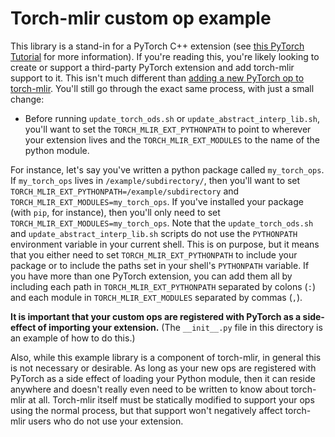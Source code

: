 # Torch-mlir custom op example

This library is a stand-in for a PyTorch C++ extension (see [this PyTorch Tutorial](https://pytorch.org/tutorials/advanced/torch_script_custom_ops.html) for more information).
If you're reading this, you're likely looking to create or support a third-party PyTorch extension and add torch-mlir support to it.
This isn't much different than [adding a new PyTorch op to torch-mlir](https://github.com/llvm/torch-mlir/wiki/Torch-ops-E2E-implementation).
You'll still go through the exact same process, with just a small change:

 - Before running `update_torch_ods.sh` or `update_abstract_interp_lib.sh`, you'll want to set the `TORCH_MLIR_EXT_PYTHONPATH` to point to wherever your extension lives and the `TORCH_MLIR_EXT_MODULES` to the name of the python module.

For instance, let's say you've written a python package called `my_torch_ops`.
If `my_torch_ops` lives in `/example/subdirectory/`, then you'll want to set `TORCH_MLIR_EXT_PYTHONPATH=/example/subdirectory` and `TORCH_MLIR_EXT_MODULES=my_torch_ops`.
If you've installed your package (with `pip`, for instance), then you'll only need to set `TORCH_MLIR_EXT_MODULES=my_torch_ops`.
Note that the `update_torch_ods.sh` and `update_abstract_interp_lib.sh` scripts do not use the `PYTHONPATH` environment variable in your current shell.
This is on purpose, but it means that you either need to set `TORCH_MLIR_EXT_PYTHONPATH` to include your package or to include the paths set in your shell's `PYTHONPATH` variable.
If you have more than one PyTorch extension, you can add them all by including each path in `TORCH_MLIR_EXT_PYTHONPATH` separated by colons (`:`) and each module in `TORCH_MLIR_EXT_MODULES` separated by commas (`,`).

**It is important that your custom ops are registered with PyTorch as a side-effect of importing your extension.**
(The `__init__.py` file in this directory is an example of how to do this.)

Also, while this example library is a component of torch-mlir, in general this is not necessary or desirable.
As long as your new ops are registered with PyTorch as a side effect of loading your Python module, then it can reside anywhere and doesn't really even need to be written to know about torch-mlir at all.
Torch-mlir itself must be statically modified to support your ops using the normal process, but that support won't negatively affect torch-mlir users who do not use your extension.
